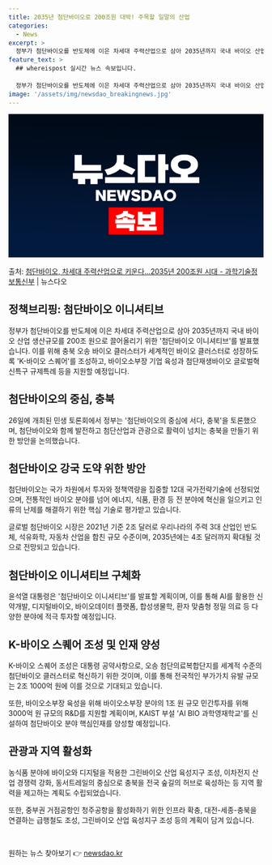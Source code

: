 ```yaml
---
title: 2035년 첨단바이오로 200조원 대박! 주목할 일말의 산업
categories:
  - News
excerpt: >
  정부가 첨단바이오를 반도체에 이은 차세대 주력산업으로 삼아 2035년까지 국내 바이오 산업 생산규모를 200…
feature_text: >
  ## whereispost 실시간 뉴스 속보입니다.

  정부가 첨단바이오를 반도체에 이은 차세대 주력산업으로 삼아 2035년까지 국내 바이오 산업 생산규모를 200…
image: '/assets/img/newsdao_breakingnews.jpg'
---
```


![뉴스다오 속보](/assets/img/newsdao_breakingnews.jpg)

<p>출처: <a href="https://newsdao.kr/3432" rel="dofollow">첨단바이오, 차세대 주력산업으로 키운다…2035년 200조원 시대 - 과학기술정보통신부</a> | 뉴스다오</p>

<h2 data-ke-size="size26">정책브리핑: 첨단바이오 이니셔티브</h2>
<p data-ke-size="size16">정부가 첨단바이오를 반도체에 이은 차세대 주력산업으로 삼아 2035년까지 국내 바이오 산업 생산규모를 200조 원으로 끌어올리기 위한 '첨단바이오 이니셔티브'를 발표했습니다. 이를 위해 충북 오송 바이오 클러스터가 세계적인 바이오 클러스터로 성장하도록 'K-바이오 스퀘어'를 조성하고, 바이오소부장 기업 육성과 첨단재생바이오 글로벌혁신특구 규제특례 등을 지원할 예정입니다.</p>

<h2 data-ke-size="size24">첨단바이오의 중심, 충북</h2>
<p data-ke-size="size16">26일에 개최된 민생 토론회에서 정부는 '첨단바이오의 중심에 서다, 충북'을 토론했으며, 첨단바이오와 함께 발전하고 첨단산업과 관광으로 활력이 넘치는 충북을 만들기 위한 방안을 논의했습니다.</p>

<h2 data-ke-size="size24">첨단바이오 강국 도약 위한 방안</h2>
<p data-ke-size="size16">첨단바이오는 국가 차원에서 투자와 정책역량을 집중할 12대 국가전략기술에 선정되었으며, 전통적인 바이오 분야를 넘어 에너지, 식품, 환경 등 전 분야에 혁신을 일으키고 인류의 난제를 해결하기 위한 핵심 기술로 평가받고 있습니다.</p>
<p data-ke-size="size16">글로벌 첨단바이오 시장은 2021년 기준 2조 달러로 우리나라의 주력 3대 산업인 반도체, 석유화학, 자동차 산업을 합친 규모 수준이며, 2035년에는 4조 달러까지 확대될 것으로 전망되고 있습니다.</p>

<h2 data-ke-size="size24">첨단바이오 이니셔티브 구체화</h2>
<p data-ke-size="size16">윤석열 대통령은 '첨단바이오 이니셔티브'를 발표할 계획이며, 이를 통해 AI를 활용한 신약개발, 디지털바이오, 바이오데이터 플랫폼, 합성생물학, 환자 맞춤형 정밀 의료 등 다양한 분야에 적극 투자할 예정입니다.</p>

<h2 data-ke-size="size24">K-바이오 스퀘어 조성 및 인재 양성</h2>
<p data-ke-size="size16">K-바이오 스퀘어 조성은 대통령 공약사항으로, 오송 첨단의료복합단지를 세계적 수준의 첨단바이오 클러스터로 혁신하기 위한 것이며, 이를 통해 전국적인 부가가치 유발 규모는 2조 1000억 원에 이를 것으로 기대되고 있습니다.</p>
<p data-ke-size="size16">또한, 바이오소부장 육성을 위해 바이오소부장 분야의 1조 원 규모 민간투자를 위해 3000억 원 규모의 R&D를 지원할 계획이며, KAIST 부설 'AI BIO 과학영재학교'를 신설하여 첨단바이오 분야 핵심인재를 양성할 예정입니다.</p>

<h2 data-ke-size="size24">관광과 지역 활성화</h2>
<p data-ke-size="size16">농식품 분야에 바이오와 디지털을 적용한 그린바이오 산업 육성지구 조성, 이차전지 산업 경쟁력 강화, 동서트레일의 중심으로 충북을 전국 숲길의 허브로 육성하는 등 지역 활력을 제고하는 계획도 수립되었습니다.</p>
<p data-ke-size="size16">또한, 중부권 거점공항인 청주공항을 활성화하기 위한 인프라 확충, 대전-세종-충북을 연결하는 급행철도 조성, 그린바이오 산업 육성지구 조성 등의 계획이 담겨 있습니다.</p>
<p data-ke-size="size16">&nbsp;</p> 

원하는 뉴스 찾아보기 👉 <a href="https://newsdao.kr" rel="dofollow">newsdao.kr</a>


